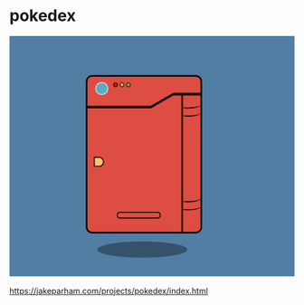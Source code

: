 # pokedex

![Pokedex](https://github.com/random9s/pokedex/blob/main/assets/img/pokedex-shot.png)

https://jakeparham.com/projects/pokedex/index.html
